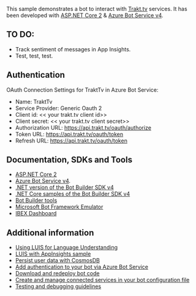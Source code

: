 ﻿This sample demonstrates a bot to interact with [Trakt.tv](https://trakt.tv/) services. 
It has been developed with [ASP.NET Core 2](https://docs.microsoft.com/en-us/aspnet/core/?view=aspnetcore-2.0) & [Azure Bot Service v4](https://docs.microsoft.com/en-us/azure/bot-service/?view=azure-bot-service-4.0).

## TO DO:
- Track sentiment of messages in App Insights.
- Test, test, test.

## Authentication
OAuth Connection Settings for TraktTv in Azure Bot Service:
- Name: TraktTv
- Service Provider: Generic Oauth 2
- Client id: << your trakt.tv client id>>
- Client secret: << your trakt.tv client secret>>
- Authorization URL: https://api.trakt.tv/oauth/authorize
- Token URL: https://api.trakt.tv/oauth/token
- Refresh URL: https://api.trakt.tv/oauth/token

## Documentation, SDKs and Tools
- [ASP.NET Core 2](https://docs.microsoft.com/en-us/aspnet/core/?view=aspnetcore-2.0)
- [Azure Bot Service v4](https://docs.microsoft.com/en-us/azure/bot-service/?view=azure-bot-service-4.0).
- [.NET version of the Bot Builder SDK v4](https://github.com/Microsoft/botbuilder-dotnet/tree/master/libraries)
- [.NET Core samples of the Bot Builder SDK v4](https://github.com/Microsoft/BotBuilder-Samples/tree/master/samples/csharp_dotnetcore)
- [Bot Builder tools](https://github.com/Microsoft/botbuilder-tools)
- [Microsoft Bot Framework Emulator](https://github.com/microsoft/botframework-emulator)
- [IBEX Dashboard](https://github.com/Azure/ibex-dashboard)

## Additional information
- [Using LUIS for Language Understanding](https://docs.microsoft.com/en-us/azure/bot-service/bot-builder-howto-v4-luis?view=azure-bot-service-4.0&tabs=cs)
- [LUIS with AppInsights sample](https://github.com/Microsoft/BotBuilder-Samples/tree/master/samples/csharp_dotnetcore/21.luis-with-appinsights)
- [Persist user data with CosmosDB](https://docs.microsoft.com/en-us/azure/bot-service/bot-builder-tutorial-persist-user-inputs?view=azure-bot-service-4.0&tabs=csharp)
- [Add authentication to your bot via Azure Bot Service](https://docs.microsoft.com/en-us/azure/bot-service/bot-builder-authentication?view=azure-bot-service-4.0&tabs=csharp)
- [Download and redeploy bot code](https://docs.microsoft.com/en-us/azure/bot-service/bot-service-build-download-source-code?view=azure-bot-service-4.0)
- [Create and manage connected services in your bot configuration file](https://github.com/Microsoft/botbuilder-tools/tree/master/packages/MSBot)
- [Testing and debugging guidelines](https://docs.microsoft.com/en-us/azure/bot-service/bot-builder-testing-debugging?view=azure-bot-service-4.0)
